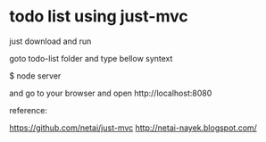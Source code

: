 todo list using just-mvc
=======================
just download and run

goto todo-list folder and type bellow syntext

$ node server

and go to your browser and open http://localhost:8080

reference:

https://github.com/netai/just-mvc
http://netai-nayek.blogspot.com/

